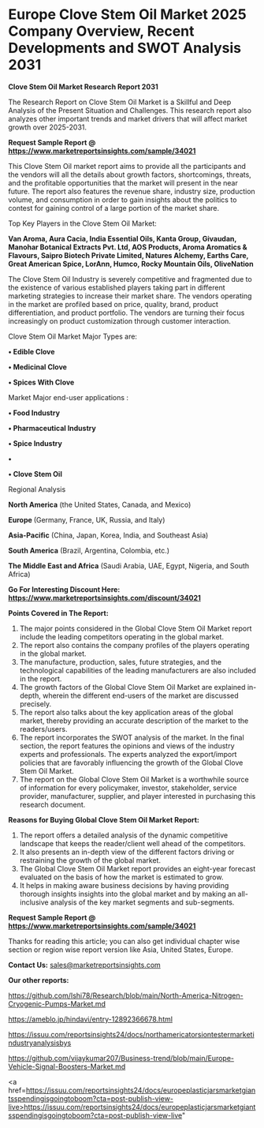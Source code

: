# Europe  Clove Stem Oil Market 2025 Company Overview, Recent Developments and SWOT Analysis 2031

<strong>Clove Stem Oil Market Research Report 2031</strong>

The Research Report on Clove Stem Oil Market is a Skillful and Deep Analysis of the Present Situation and Challenges. This research report also analyzes other important trends and market drivers that will affect market growth over 2025-2031.

<strong>Request Sample Report @ <a href=https://www.marketreportsinsights.com/sample/34021>https://www.marketreportsinsights.com/sample/34021</a></strong>

This Clove Stem Oil market report aims to provide all the participants and the vendors will all the details about growth factors, shortcomings, threats, and the profitable opportunities that the market will present in the near future. The report also features the revenue share, industry size, production volume, and consumption in order to gain insights about the politics to contest for gaining control of a large portion of the market share.

Top Key Players in the Clove Stem Oil Market:

<strong>Van Aroma, Aura Cacia, India Essential Oils, Kanta Group, Givaudan, Manohar Botanical Extracts Pvt. Ltd, AOS Products, Aroma Aromatics & Flavours, Saipro Biotech Private Limited, Natures Alchemy, Earths Care, Great American Spice, LorAnn, Humco, Rocky Mountain Oils, OliveNation</strong>

The Clove Stem Oil Industry is severely competitive and fragmented due to the existence of various established players taking part in different marketing strategies to increase their market share. The vendors operating in the market are profiled based on price, quality, brand, product differentiation, and product portfolio. The vendors are turning their focus increasingly on product customization through customer interaction.

Clove Stem Oil Market Major Types are:

<strong>•  Edible Clove

•  Medicinal Clove

•  Spices With Clove</strong>

Market Major end-user applications :

<strong>•  Food Industry

•  Pharmaceutical Industry

•  Spice Industry

•  

•  Clove Stem Oil</strong>

Regional Analysis

</u><strong><b>North America</b></strong> (the United States, Canada, and Mexico)

<strong><b>Europe </b></strong>(Germany, France, UK, Russia, and Italy)

<strong><b>Asia-Pacific</b></strong> (China, Japan, Korea, India, and Southeast Asia)

<strong><b>South America</b></strong> (Brazil, Argentina, Colombia, etc.)

<strong><b>The Middle East and Africa</b></strong> (Saudi Arabia, UAE, Egypt, Nigeria, and South Africa)

<strong>Go For Interesting Discount Here: <a href=https://www.marketreportsinsights.com/discount/34021>https://www.marketreportsinsights.com/discount/34021</a></strong>

<strong>Points Covered in The Report:</strong>
<ol>
  <li>The major points considered in the Global Clove Stem Oil Market report include the leading competitors operating in the global market.</li>
  <li>The report also contains the company profiles of the players operating in the global market.</li>
  <li>The manufacture, production, sales, future strategies, and the technological capabilities of the leading manufacturers are also included in the report.</li>
  <li>The growth factors of the Global Clove Stem Oil Market are explained in-depth, wherein the different end-users of the market are discussed precisely.</li>
  <li>The report also talks about the key application areas of the global market, thereby providing an accurate description of the market to the readers/users.</li>
  <li>The report incorporates the SWOT analysis of the market. In the final section, the report features the opinions and views of the industry experts and professionals. The experts analyzed the export/import policies that are favorably influencing the growth of the Global Clove Stem Oil Market.</li>
  <li>The report on the Global Clove Stem Oil Market is a worthwhile source of information for every policymaker, investor, stakeholder, service provider, manufacturer, supplier, and player interested in purchasing this research document.</li>
</ol>
<strong>Reasons for Buying Global Clove Stem Oil Market Report:</strong>

<ol>
  <li>The report offers a detailed analysis of the dynamic competitive landscape that keeps the reader/client well ahead of the competitors.</li>
  <li>It also presents an in-depth view of the different factors driving or restraining the growth of the global market.</li>
  <li>The Global Clove Stem Oil Market report provides an eight-year forecast evaluated on the basis of how the market is estimated to grow.</li>
  <li>It helps in making aware business decisions by having providing thorough insights insights into the global market and by making an all-inclusive analysis of the key market segments and sub-segments.</li>
</ol>
<strong>Request Sample Report @ <a href=https://www.marketreportsinsights.com/sample/34021>https://www.marketreportsinsights.com/sample/34021</a></strong>


Thanks for reading this article; you can also get individual chapter wise section or region wise report version like Asia, United States, Europe.

<strong>Contact Us:</strong>
sales@marketreportsinsights.com

<strong>Our other reports:</strong>

<a href=https://github.com/Ishi78/Research/blob/main/North-America-Nitrogen-Cryogenic-Pumps-Market.md>https://github.com/Ishi78/Research/blob/main/North-America-Nitrogen-Cryogenic-Pumps-Market.md</a>

<a href=https://ameblo.jp/hindavi/entry-12892366678.html>https://ameblo.jp/hindavi/entry-12892366678.html</a>

<a href=https://issuu.com/reportsinsights24/docs/northamericatorsiontestermarketindustryanalysisbys>https://issuu.com/reportsinsights24/docs/northamericatorsiontestermarketindustryanalysisbys</a>

<a href=https://github.com/vijaykumar207/Business-trend/blob/main/Europe-Vehicle-Signal-Boosters-Market.md>https://github.com/vijaykumar207/Business-trend/blob/main/Europe-Vehicle-Signal-Boosters-Market.md</a>

<a href=https://issuu.com/reportsinsights24/docs/europeplasticjarsmarketgiantsspendingisgoingtoboom?cta=post-publish-view-live>https://issuu.com/reportsinsights24/docs/europeplasticjarsmarketgiantsspendingisgoingtoboom?cta=post-publish-view-live</a>"
